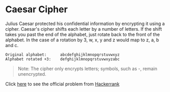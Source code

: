 # Caesar Cipher

Julius Caesar protected his confidential information by encrypting it using a cipher. Caesar's cipher shifts each letter by a number of letters. If the shift takes you past the end of the alphabet, just rotate back to the front of the alphabet. In the case of a rotation by 3, w, x, y and z would map to z, a, b and c.

```
Original alphabet:      abcdefghijklmnopqrstuvwxyz
Alphabet rotated +3:    defghijklmnopqrstuvwxyzabc
```

> Note: The cipher only encrypts letters; symbols, such as -, remain unencrypted.


Click [here](https://www.hackerrank.com/challenges/caesar-cipher-1/problem) to see the official problem from [Hackerrank](https://www.hackerrank.com/)
